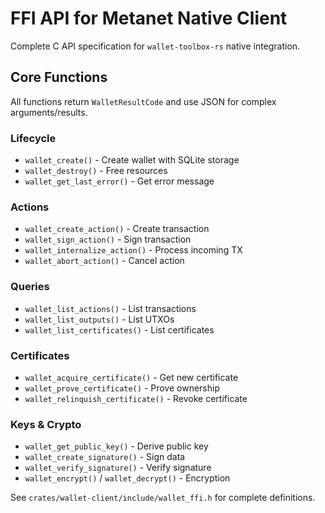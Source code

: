 # FFI API for Metanet Native Client

Complete C API specification for `wallet-toolbox-rs` native integration.

## Core Functions

All functions return `WalletResultCode` and use JSON for complex arguments/results.

### Lifecycle
- `wallet_create()` - Create wallet with SQLite storage
- `wallet_destroy()` - Free resources
- `wallet_get_last_error()` - Get error message

### Actions
- `wallet_create_action()` - Create transaction
- `wallet_sign_action()` - Sign transaction
- `wallet_internalize_action()` - Process incoming TX
- `wallet_abort_action()` - Cancel action

### Queries
- `wallet_list_actions()` - List transactions
- `wallet_list_outputs()` - List UTXOs
- `wallet_list_certificates()` - List certificates

### Certificates
- `wallet_acquire_certificate()` - Get new certificate
- `wallet_prove_certificate()` - Prove ownership
- `wallet_relinquish_certificate()` - Revoke certificate

### Keys & Crypto
- `wallet_get_public_key()` - Derive public key
- `wallet_create_signature()` - Sign data
- `wallet_verify_signature()` - Verify signature
- `wallet_encrypt()` / `wallet_decrypt()` - Encryption

See `crates/wallet-client/include/wallet_ffi.h` for complete definitions.
